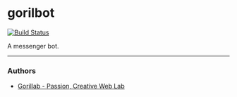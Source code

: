 # gorilbot

[![Build Status](https://travis-ci.org/gorillab/gorilbot.svg?branch=master)](https://travis-ci.org/gorillab/gorilbot)

A messenger bot.

** **
### Authors

* [Gorillab - Passion, Creative Web Lab](https://gorillab.co)
